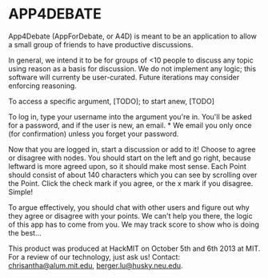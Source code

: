 APP4DEBATE
==========

App4Debate (AppForDebate, or A4D) is meant to be an application to allow a small group of friends to have productive discussions.

In general, we intend it to be for groups of <10 people to discuss any topic using reason as a basis for discussion.
We do not implement any logic; this software will currenty be user-curated. Future iterations may consider enforcing reasoning.

To access a specific argument, [TODO]; to start anew, [TODO]

To log in, type your username into the argument you're in. You'll be asked for a password, and if the user is new, an email.
	* We email you only once (for confirmation) unless you forget your password. 

Now that you are logged in, start a discussion or add to it! Choose to agree or disagree with nodes.
You should start on the left and go right, because leftward is more agreed upon, so it should make most sense.
Each Point should consist of about 140 characters which you can see by scrolling over the Point. 
Click the check mark if you agree, or the x mark if you disagree. Simple!

To argue effectively, you should chat with other users and figure out why they agree or disagree with your points.
We can't help you there, the logic of this app has to come from you. We may track score to show who is doing the best... 


This product was produced at HackMIT on October 5th and 6th 2013 at MIT. For a review of our technology, just ask us!
Contact: chrisantha@alum.mit.edu, berger.lu@husky.neu.edu.
